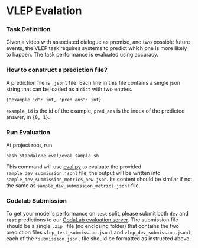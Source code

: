 VLEP Evalation
================================================================

### Task Definition
Given a video with associated dialogue as premise, and two possible future events, 
the VLEP task requires systems to predict which one is more likely to happen. 
The task performance is evaluated using accuracy.


### How to construct a prediction file?

A prediction file is `.jsonl` file. Each line in this file contains a single json string that 
can be loaded as a `dict` with two entries. 
```
{"example_id": int, "pred_ans": int}
``` 
`example_id` is the id of the example, `pred_ans` is the index of the predicted answer, in `{0, 1}`. 
 
### Run Evaluation
At project root, run
```
bash standalone_eval/eval_sample.sh 
```
This command will use [eval.py](eval.py) to evaluate the provided `sample_dev_submission.jsonl` file, 
the output will be written into `sample_dev_submission_metrics_new.json`. 
Its content should be similar if not the same as `sample_dev_submission_metrics.jsonl` file.


### Codalab Submission
To get your model's performance on `test` split, 
please submit both `dev` and `test` predictions to our 
[CodaLab evaluation server](https://competitions.codalab.org/competitions/26881). 
The submission file should be a single `.zip ` file (no enclosing folder) 
that contains the two prediction files 
`vlep_test_submission.jsonl` and `vlep_dev_submission.jsonl`, each of the `*submission.jsonl` file 
should be formatted as instructed above. 
